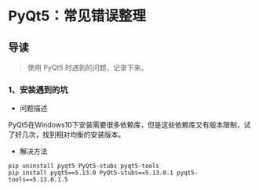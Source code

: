# PyQt5：常见错误整理

## 导读

> 使用 PyQt5 时遇到的问题，记录下来。

### 1、安装遇到的坑

- 问题描述

PyQt5在Windows10下安装需要很多依赖库，但是这些依赖库又有版本限制，试了好几次，找到相对均衡的安装版本。

- 解决方法

```shell
pip uninstall pyqt5 PyQt5-stubs pyqt5-tools
pip install pyqt5==5.13.0 PyQt5-stubs==5.13.0.1 pyqt5-tools==5.13.0.1.5
```
